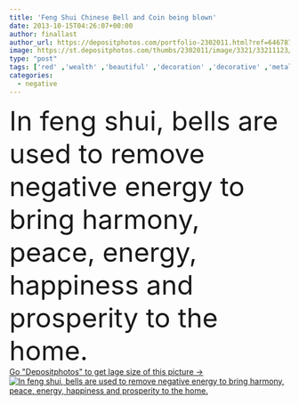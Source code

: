 ```yaml
---
title: 'Feng Shui Chinese Bell and Coin being blown'
date: 2013-10-15T04:26:07+00:00
author: finallast
author_url: https://depositphotos.com/portfolio-2302011.html?ref=64678756
image: https://st.depositphotos.com/thumbs/2302011/image/3321/33211123/api_thumb_450.jpg?forcejpeg=true
type: "post"
tags: ['red' ,'wealth' ,'beautiful' ,'decoration' ,'decorative' ,'metal' ,'decor' ,'happiness' ,'energy' ,'old' ,'peace' ,'bell' ,'home' ,'traditional' ,'religion' ,'metallic' ,'culture' ,'luck' ,'chinese' ,'asian' ,'in' ,'negative' ,'temple' ,'harmony' ,'being' ,'positive' ,'bring' ,'asia' ,'used' ,'good' ,'peach' ,'shui' ,'coin' ,'buddhism' ,'dragon' ,'lucky' ,'remove' ,'the' ,'shrine' ,'bells' ,'prosperity' ,'and' ,'blown' ,'to' ,'buddhist' ,'chime' ,'feng' ,'Åre' ]
categories: 
  - negative
---
```

<div aling="center">
            <font size="60"> In feng shui, bells are used to remove negative energy to bring harmony, peace, energy, happiness and prosperity to the home.</font>   
</div>
<div>
    <a href='https://st.depositphotos.com/thumbs/2302011/image/3321/33211123/api_thumb_450.jpg?forcejpeg=true?ref=64678756' target=_blank > Go "Depositphotos" to get lage size of this picture ->
        <img href='https://st.depositphotos.com/thumbs/2302011/image/3321/33211123/api_thumb_450.jpg?forcejpeg=true?ref=64678756' src='https://st.depositphotos.com/2302011/3321/i/950/depositphotos_33211123-stock-photo-feng-shui-chinese-bell-and.jpg?forcejpeg=true' alt='In feng shui, bells are used to remove negative energy to bring harmony, peace, energy, happiness and prosperity to the home.' >
    </a>
</div>

